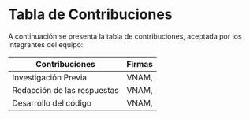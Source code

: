 # Tabla de Contribuciones

A continuación se presenta la tabla de contribuciones, aceptada por los integrantes del equipo:

|Contribuciones | Firmas|
|----------|----------|
|Investigación Previa |   VNAM,   |
|Redacción de las respuestas|   VNAM,  |
|Desarrollo del código |  VNAM,   |

